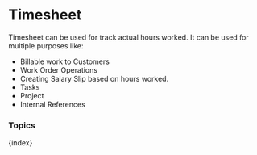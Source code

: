 <!-- add-breadcrumbs -->
# Timesheet

Timesheet can be used for track actual hours worked. It can be used for multiple purposes like:

* Billable work to Customers
* Work Order Operations
* Creating Salary Slip based on hours worked.
* Tasks
* Project
* Internal References

### Topics

{index}